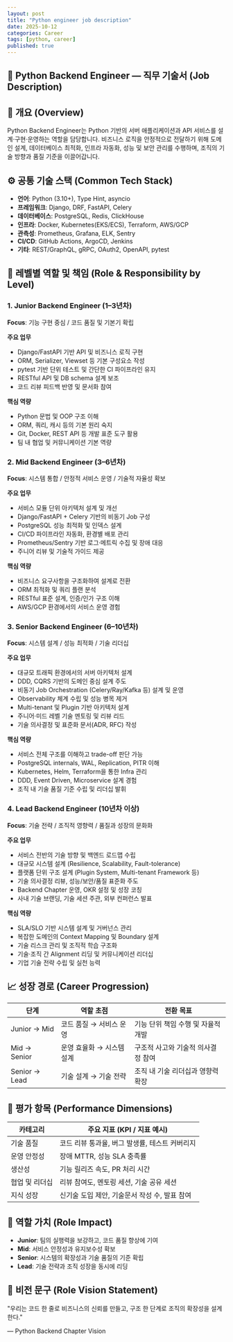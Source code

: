 ```yaml
---
layout: post
title: "Python engineer job description"
date: 2025-10-12
categories: Career
tags: [python, career]
published: true
---
```


## 🧩 Python Backend Engineer — 직무 기술서 (Job Description)

## 🧠 개요 (Overview)

Python Backend Engineer는 Python 기반의 서버 애플리케이션과 API 서비스를 설계·구현·운영하는 역할을 담당합니다.
비즈니스 로직을 안정적으로 전달하기 위해 도메인 설계, 데이터베이스 최적화, 인프라 자동화, 성능 및 보안 관리를 수행하며,
조직의 기술 방향과 품질 기준을 이끌어갑니다.

## ⚙️ 공통 기술 스택 (Common Tech Stack)

- **언어**: Python (3.10+), Type Hint, asyncio
- **프레임워크**: Django, DRF, FastAPI, Celery
- **데이터베이스**: PostgreSQL, Redis, ClickHouse
- **인프라**: Docker, Kubernetes(EKS/ECS), Terraform, AWS/GCP
- **관측성**: Prometheus, Grafana, ELK, Sentry
- **CI/CD**: GitHub Actions, ArgoCD, Jenkins
- **기타**: REST/GraphQL, gRPC, OAuth2, OpenAPI, pytest

## 🧩 레벨별 역할 및 책임 (Role & Responsibility by Level)

### 1. Junior Backend Engineer (1–3년차)

**Focus**: 기능 구현 중심 / 코드 품질 및 기본기 확립

**주요 업무**

- Django/FastAPI 기반 API 및 비즈니스 로직 구현
- ORM, Serializer, Viewset 등 기본 구성요소 작성
- pytest 기반 단위 테스트 및 간단한 CI 파이프라인 유지
- RESTful API 및 DB schema 설계 보조
- 코드 리뷰 피드백 반영 및 문서화 참여

**핵심 역량**

- Python 문법 및 OOP 구조 이해
- ORM, 쿼리, 캐시 등의 기본 원리 숙지
- Git, Docker, REST API 등 개발 표준 도구 활용
- 팀 내 협업 및 커뮤니케이션 기본 역량

### 2. Mid Backend Engineer (3–6년차)

**Focus**: 시스템 통합 / 안정적 서비스 운영 / 기술적 자율성 확보

**주요 업무**

- 서비스 모듈 단위 아키텍처 설계 및 개선
- Django/FastAPI + Celery 기반의 비동기 Job 구성
- PostgreSQL 성능 최적화 및 인덱스 설계
- CI/CD 파이프라인 자동화, 환경별 배포 관리
- Prometheus/Sentry 기반 로그·메트릭 수집 및 장애 대응
- 주니어 리뷰 및 기술적 가이드 제공

**핵심 역량**

- 비즈니스 요구사항을 구조화하여 설계로 전환
- ORM 최적화 및 쿼리 플랜 분석
- RESTful 표준 설계, 인증/인가 구조 이해
- AWS/GCP 환경에서의 서비스 운영 경험

### 3. Senior Backend Engineer (6–10년차)

**Focus**: 시스템 설계 / 성능 최적화 / 기술 리더십

**주요 업무**

- 대규모 트래픽 환경에서의 서버 아키텍처 설계
- DDD, CQRS 기반의 도메인 중심 설계 주도
- 비동기 Job Orchestration (Celery/Ray/Kafka 등) 설계 및 운영
- Observability 체계 수립 및 성능 병목 제거
- Multi-tenant 및 Plugin 기반 아키텍처 설계
- 주니어·미드 레벨 기술 멘토링 및 리뷰 리드
- 기술 의사결정 및 표준화 문서(ADR, RFC) 작성

**핵심 역량**

- 서비스 전체 구조를 이해하고 trade-off 판단 가능
- PostgreSQL internals, WAL, Replication, PITR 이해
- Kubernetes, Helm, Terraform을 통한 Infra 관리
- DDD, Event Driven, Microservice 설계 경험
- 조직 내 기술 품질 기준 수립 및 리더십 발휘

### 4. Lead Backend Engineer (10년차 이상)

**Focus**: 기술 전략 / 조직적 영향력 / 품질과 성장의 문화화

**주요 업무**

- 서비스 전반의 기술 방향 및 백엔드 로드맵 수립
- 대규모 시스템 설계 (Resilience, Scalability, Fault-tolerance)
- 플랫폼 단위 구조 설계 (Plugin System, Multi-tenant Framework 등)
- 기술 의사결정 리뷰, 성능/보안/품질 표준화 주도
- Backend Chapter 운영, OKR 설정 및 성장 코칭
- 사내 기술 브랜딩, 기술 세션 주관, 외부 컨퍼런스 발표

**핵심 역량**

- SLA/SLO 기반 시스템 설계 및 거버넌스 관리
- 복잡한 도메인의 Context Mapping 및 Boundary 설계
- 기술 리스크 관리 및 조직적 학습 구조화
- 기술·조직 간 Alignment 리딩 및 커뮤니케이션 리더십
- 기업 기술 전략 수립 및 실천 능력

## 📈 성장 경로 (Career Progression)

| 단계          | 역할 초점                 | 전환 목표                          |
| ------------- | ------------------------- | ---------------------------------- |
| Junior → Mid  | 코드 품질 → 서비스 운영   | 기능 단위 책임 수행 및 자율적 개발 |
| Mid → Senior  | 운영 효율화 → 시스템 설계 | 구조적 사고와 기술적 의사결정 참여 |
| Senior → Lead | 기술 설계 → 기술 전략     | 조직 내 기술 리더십과 영향력 확장  |

## 🧭 평가 항목 (Performance Dimensions)

| 카테고리       | 주요 지표 (KPI / 지표 예시)                    |
| -------------- | ---------------------------------------------- |
| 기술 품질      | 코드 리뷰 통과율, 버그 발생률, 테스트 커버리지 |
| 운영 안정성    | 장애 MTTR, 성능 SLA 충족률                     |
| 생산성         | 기능 릴리즈 속도, PR 처리 시간                 |
| 협업 및 리더십 | 리뷰 참여도, 멘토링 세션, 기술 공유 세션       |
| 지식 성장      | 신기술 도입 제안, 기술문서 작성 수, 발표 참여  |

## 🧩 역할 가치 (Role Impact)

- **Junior**: 팀의 실행력을 보강하고, 코드 품질 향상에 기여
- **Mid**: 서비스 안정성과 유지보수성 확보
- **Senior**: 시스템의 확장성과 기술 품질의 기준 확립
- **Lead**: 기술 전략과 조직 성장을 동시에 리딩

## 💬 비전 문구 (Role Vision Statement)

"우리는 코드 한 줄로 비즈니스의 신뢰를 만들고,
구조 한 단계로 조직의 확장성을 설계한다."

— Python Backend Chapter Vision
